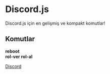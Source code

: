 # Discord.js
Discord.js için en gelişmiş ve kompakt komutlar!

## Komutlar
**reboot** <br/>
**rol-ver rol-al**


[Discord](mustafa.#3475)
